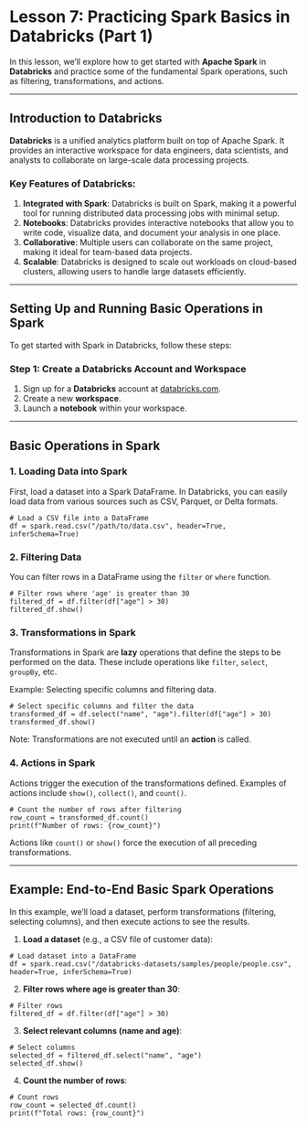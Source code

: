
# Lesson 7: Practicing Spark Basics in Databricks (Part 1)

In this lesson, we’ll explore how to get started with **Apache Spark** in **Databricks** and practice some of the fundamental Spark operations, such as filtering, transformations, and actions.

---

## Introduction to Databricks

**Databricks** is a unified analytics platform built on top of Apache Spark. It provides an interactive workspace for data engineers, data scientists, and analysts to collaborate on large-scale data processing projects.

### Key Features of Databricks:
1. **Integrated with Spark**: Databricks is built on Spark, making it a powerful tool for running distributed data processing jobs with minimal setup.
2. **Notebooks**: Databricks provides interactive notebooks that allow you to write code, visualize data, and document your analysis in one place.
3. **Collaborative**: Multiple users can collaborate on the same project, making it ideal for team-based data projects.
4. **Scalable**: Databricks is designed to scale out workloads on cloud-based clusters, allowing users to handle large datasets efficiently.

---

## Setting Up and Running Basic Operations in Spark

To get started with Spark in Databricks, follow these steps:

### Step 1: Create a Databricks Account and Workspace
1. Sign up for a **Databricks** account at [databricks.com](https://databricks.com).
2. Create a new **workspace**.
3. Launch a **notebook** within your workspace.

---

## Basic Operations in Spark

### 1. **Loading Data into Spark**
First, load a dataset into a Spark DataFrame. In Databricks, you can easily load data from various sources such as CSV, Parquet, or Delta formats.

```
# Load a CSV file into a DataFrame
df = spark.read.csv("/path/to/data.csv", header=True, inferSchema=True)
```

### 2. **Filtering Data**
You can filter rows in a DataFrame using the `filter` or `where` function.

```
# Filter rows where 'age' is greater than 30
filtered_df = df.filter(df["age"] > 30)
filtered_df.show()
```

### 3. **Transformations in Spark**
Transformations in Spark are **lazy** operations that define the steps to be performed on the data. These include operations like `filter`, `select`, `groupBy`, etc.

Example: Selecting specific columns and filtering data.

```
# Select specific columns and filter the data
transformed_df = df.select("name", "age").filter(df["age"] > 30)
transformed_df.show()
```

Note: Transformations are not executed until an **action** is called.

### 4. **Actions in Spark**
Actions trigger the execution of the transformations defined. Examples of actions include `show()`, `collect()`, and `count()`.

```
# Count the number of rows after filtering
row_count = transformed_df.count()
print(f"Number of rows: {row_count}")
```

Actions like `count()` or `show()` force the execution of all preceding transformations.

---

## Example: End-to-End Basic Spark Operations

In this example, we’ll load a dataset, perform transformations (filtering, selecting columns), and then execute actions to see the results.

1. **Load a dataset** (e.g., a CSV file of customer data):
```
# Load dataset into a DataFrame
df = spark.read.csv("/databricks-datasets/samples/people/people.csv", header=True, inferSchema=True)
```

2. **Filter rows where age is greater than 30**:
```
# Filter rows
filtered_df = df.filter(df["age"] > 30)
```

3. **Select relevant columns (name and age)**:
```
# Select columns
selected_df = filtered_df.select("name", "age")
selected_df.show()
```

4. **Count the number of rows**:
```
# Count rows
row_count = selected_df.count()
print(f"Total rows: {row_count}")
```